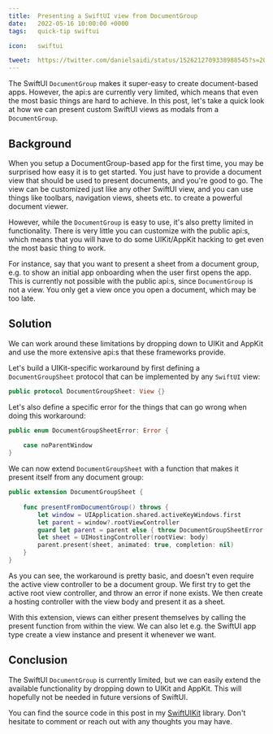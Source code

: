 ```yaml
---
title:  Presenting a SwiftUI view from DocumentGroup
date:   2022-05-16 10:00:00 +0000
tags:   quick-tip swiftui

icon:   swiftui

tweet:  https://twitter.com/danielsaidi/status/1526212709338988545?s=20&t=c-v01r2HDFnL3BfXzlKa5w
---
```


The SwiftUI `DocumentGroup` makes it super-easy to create document-based apps. However, the api:s are currently very limited, which means that even the most basic things are hard to achieve. In this post, let's take a quick look at how we can present custom SwiftUI views as modals from a `DocumentGroup`.


## Background

When you setup a DocumentGroup-based app for the first time, you may be surprised how easy it is to get started. You just have to provide a document view that should be used to present documents, and you're good to go. The view can be customized just like any other SwiftUI view, and you can use things like toolbars, navigation views, sheets etc. to create a powerful document viewer.

However, while the `DocumentGroup` is easy to use, it's also pretty limited in functionality. There is very little you can customize with the public api:s, which means that you will have to do some UIKit/AppKit hacking to get even the most basic thing to work.

For instance, say that you want to present a sheet from a document group, e.g. to show an initial app onboarding when the user first opens the app. This is currently not possible with the public api:s, since `DocumentGroup` is not a view. You only get a view once you open a document, which may be too late.


## Solution

We can work around these limitations by dropping down to UIKit and AppKit and use the more extensive api:s that these frameworks provide.

Let's build a UIKit-specific workaround by first defining a `DocumentGroupSheet` protocol that can be implemented by any `SwiftUI` view:

```swift
public protocol DocumentGroupSheet: View {}
```

Let's also define a specific error for the things that can go wrong when doing this workaround:

```swift
public enum DocumentGroupSheetError: Error {
    
    case noParentWindow
}
```

We can now extend `DocumentGroupSheet` with a function that makes it present itself from any document group:

```swift
public extension DocumentGroupSheet {
    
    func presentFromDocumentGroup() throws {
        let window = UIApplication.shared.activeKeyWindows.first
        let parent = window?.rootViewController
        guard let parent = parent else { throw DocumentGroupSheetError.noParentWindow }
        let sheet = UIHostingController(rootView: body)
        parent.present(sheet, animated: true, completion: nil)
    }
}
```

As you can see, the workaround is pretty basic, and doesn't even require the active view controller to be a document group. We first try to get the active root view controller, and throw an error if none exists. We then create a hosting controller with the view body and present it as a sheet.

With this extension, views can either present themselves by calling the present function from within the view. We can also let e.g. the SwiftUI app type create a view instance and present it whenever we want. 


## Conclusion

The SwiftUI `DocumentGroup` is currently limited, but we can easily extend the available functionality by dropping down to UIKit and AppKit. This will hopefully not be needed in future versions of SwiftUI.

You can find the source code in this post in my [SwiftUIKit]({{page.swiftuikit}}) library. Don't hesitate to comment or reach out with any thoughts you may have.